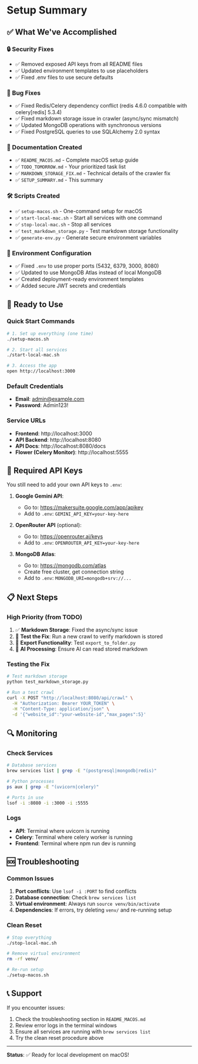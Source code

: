 # Setup Summary

## ✅ What We've Accomplished

### 🔒 Security Fixes
- ✅ Removed exposed API keys from all README files
- ✅ Updated environment templates to use placeholders
- ✅ Fixed .env files to use secure defaults

### 🐛 Bug Fixes  
- ✅ Fixed Redis/Celery dependency conflict (redis 4.6.0 compatible with celery[redis] 5.3.4)
- ✅ Fixed markdown storage issue in crawler (async/sync mismatch)
- ✅ Updated MongoDB operations with synchronous versions
- ✅ Fixed PostgreSQL queries to use SQLAlchemy 2.0 syntax

### 📝 Documentation Created
- ✅ `README_MACOS.md` - Complete macOS setup guide
- ✅ `TODO_TOMORROW.md` - Your prioritized task list
- ✅ `MARKDOWN_STORAGE_FIX.md` - Technical details of the crawler fix
- ✅ `SETUP_SUMMARY.md` - This summary

### 🛠️ Scripts Created
- ✅ `setup-macos.sh` - One-command setup for macOS
- ✅ `start-local-mac.sh` - Start all services with one command
- ✅ `stop-local-mac.sh` - Stop all services
- ✅ `test_markdown_storage.py` - Test markdown storage functionality
- ✅ `generate-env.py` - Generate secure environment variables

### 🔧 Environment Configuration
- ✅ Fixed `.env` to use proper ports (5432, 6379, 3000, 8080)
- ✅ Updated to use MongoDB Atlas instead of local MongoDB
- ✅ Created deployment-ready environment templates
- ✅ Added secure JWT secrets and credentials

## 🚀 Ready to Use

### Quick Start Commands
```bash
# 1. Set up everything (one time)
./setup-macos.sh

# 2. Start all services
./start-local-mac.sh

# 3. Access the app
open http://localhost:3000
```

### Default Credentials
- **Email**: admin@example.com
- **Password**: Admin123!

### Service URLs
- **Frontend**: http://localhost:3000
- **API Backend**: http://localhost:8080
- **API Docs**: http://localhost:8080/docs
- **Flower (Celery Monitor)**: http://localhost:5555

## 🔑 Required API Keys

You still need to add your own API keys to `.env`:

1. **Google Gemini API**:
   - Go to: https://makersuite.google.com/app/apikey
   - Add to `.env`: `GEMINI_API_KEY=your-key-here`

2. **OpenRouter API** (optional):
   - Go to: https://openrouter.ai/keys  
   - Add to `.env`: `OPENROUTER_API_KEY=your-key-here`

3. **MongoDB Atlas**:
   - Go to: https://mongodb.com/atlas
   - Create free cluster, get connection string
   - Add to `.env`: `MONGODB_URI=mongodb+srv://...`

## 📋 Next Steps

### High Priority (from TODO)
1. ✅ **Markdown Storage**: Fixed the async/sync issue
2. 🔄 **Test the Fix**: Run a new crawl to verify markdown is stored
3. 🔄 **Export Functionality**: Test `export_to_folder.py` 
4. 🔄 **AI Processing**: Ensure AI can read stored markdown

### Testing the Fix
```bash
# Test markdown storage
python test_markdown_storage.py

# Run a test crawl
curl -X POST "http://localhost:8080/api/crawl" \
  -H "Authorization: Bearer YOUR_TOKEN" \
  -H "Content-Type: application/json" \
  -d '{"website_id":"your-website-id","max_pages":5}'
```

## 🔍 Monitoring

### Check Services
```bash
# Database services
brew services list | grep -E "(postgresql|mongodb|redis)"

# Python processes  
ps aux | grep -E "(uvicorn|celery)"

# Ports in use
lsof -i :8080 -i :3000 -i :5555
```

### Logs
- **API**: Terminal where uvicorn is running
- **Celery**: Terminal where celery worker is running
- **Frontend**: Terminal where npm run dev is running

## 🆘 Troubleshooting

### Common Issues
1. **Port conflicts**: Use `lsof -i :PORT` to find conflicts
2. **Database connection**: Check `brew services list`
3. **Virtual environment**: Always run `source venv/bin/activate`
4. **Dependencies**: If errors, try deleting `venv/` and re-running setup

### Clean Reset
```bash
# Stop everything
./stop-local-mac.sh

# Remove virtual environment
rm -rf venv/

# Re-run setup
./setup-macos.sh
```

## 📞 Support

If you encounter issues:
1. Check the troubleshooting section in `README_MACOS.md`
2. Review error logs in the terminal windows
3. Ensure all services are running with `brew services list`
4. Try the clean reset procedure above

---

**Status**: ✅ Ready for local development on macOS!
